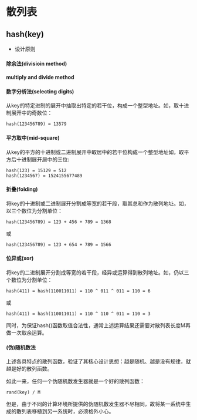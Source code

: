 # 散列表

## hash(key)

* 设计原则

#### 除余法(divisioin method)

#### multiply and divide method

#### 数字分析法(selecting digits)

从key的特定进制的展开中抽取出特定的若干位，构成一个整型地址。如，取十进制展开中的奇数位：

    hash(123456789) = 13579

#### 平方取中(mid-square)
从key的平方的十进制或二进制展开中取居中的若干位构成一个整型地址如，取平方后十进制展开居中的三位:

    hash(123) = 15129 = 512
    hash(1234567) = 1524155677489

#### 折叠(folding)

将key的十进制或二进制展开分割成等宽的若干段，取其总和作为散列地址。如，以三个数位为分割单位：

    hash(123456789) = 123 + 456 + 789 = 1368

或

    hash(123456789) = 123 + 654 + 789 = 1566

#### 位异或(xor)

将key的二进制展开分割成等宽的若干段，经异或运算得到散列地址。如，仍以三个数位为分割单位：

    hash(411) = hash(110011011) = 110 ^ 011 ^ 011 = 110 = 6
或

    hash(411) = hash(110011011) = 110 ^ 110 ^ 011 = 110 = 3

同时，为保证hash()函数取值合法性，通常上述运算结果还需要对散列表长度M再做一次取余运算。

#### (伪)随机数法

上述各具特点的散列函数，验证了其核心设计思想：越是随机、越是没有规律，就越是好的散列函数。

如此一来，任何一个伪随机数发生器就是一个好的散列函数：

    rand(key) / M

但是，由于不同的计算环境所提供的伪随机数发生器不尽相同，故将某一系统中生成的散列表移植到另一系统时，必须格外小心。